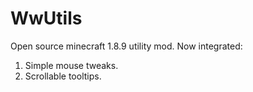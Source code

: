 # WwUtils
Open source minecraft 1.8.9 utility mod.
Now integrated:
  1. Simple mouse tweaks.
  2. Scrollable tooltips.
